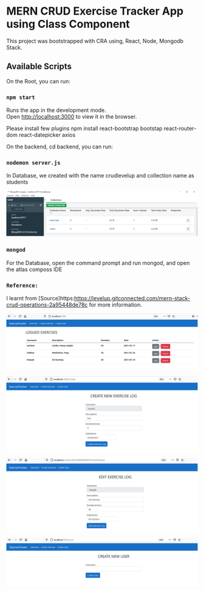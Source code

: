# MERN CRUD Exercise Tracker App using Class Component

This project was bootstrapped with CRA using, React, Node, Mongodb Stack.

## Available Scripts

On the Root, you can run:

### `npm start`

Runs the app in the development mode.\
Open [http://localhost:3000](http://localhost:3000) to view it in the browser.

Please install few plugins
npm install react-bootstrap bootstap react-router-dom react-datepicker axios

On the backend, cd backend, you can run:

### `nodemon server.js`

In Database, we created with the name crudlevelup and collection name as students

![database](https://github.com/HSarfaraz/MERN-CRUD-exercisetracker/blob/main/database.png)

### `mongod`

For the Database, open the command prompt and run mongod, and open the atlas composs IDE 

### `Reference:`

I learnt from [Source]https:https://levelup.gitconnected.com/mern-stack-crud-operations-2a95448de78c for more information.


![Exerciselist](https://github.com/HSarfaraz/MERN-CRUD-exercisetracker/blob/main/exerciseList.png)

![ExerciseStudent](https://github.com/HSarfaraz/MERN-CRUD-exercisetracker/blob/main/createExercise.png)

![EditExercise](https://github.com/HSarfaraz/MERN-CRUD-exercisetracker/blob/main/editExercise.png)

![CreateUser](https://github.com/HSarfaraz/MERN-CRUD-exercisetracker/blob/main/createUser.png)

